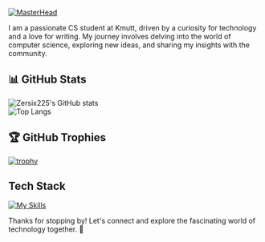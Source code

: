[![MasterHead](https://i.postimg.cc/vmQvbTrg/temp-Image-X4nm-Ar.avif)](https://github.com/Zersix225)

I am a passionate CS student at Kmutt, driven by a curiosity for technology and a love for writing. My journey involves delving into the world of computer science, exploring new ideas, and sharing my insights with the community.

## 📊 GitHub Stats
![Zersix225's GitHub stats](https://github-readme-stats.vercel.app/api?username=Zersix225&show_icons=true&theme=radical)<br>
![Top Langs](https://github-readme-stats.vercel.app/api/top-langs/?username=Zersix225&layout=compact&theme=radical)

## 🏆 GitHub Trophies
[![trophy](https://github-profile-trophy.vercel.app/?username=Zersix225&theme=onedark)](https://github.com/Zersix225/github-profile-trophy)

## Tech Stack
[![My Skills](https://skillicons.dev/icons?i=js,html,css,wasm)](https://skillicons.dev)

Thanks for stopping by! Let's connect and explore the fascinating world of technology together. 🚀
